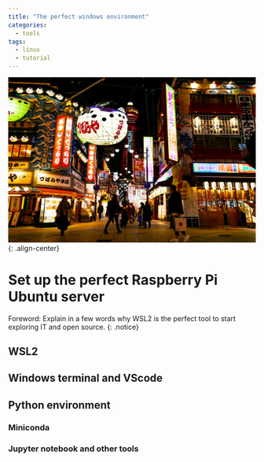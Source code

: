 ```yaml
---
title: "The perfect windows environment"
categories:
  - tools
tags:
  - linux
  - tutorial
---
```

![image-center](/assets/images/shinsekai-night.jpg){: .align-center}

# Set up the perfect Raspberry Pi Ubuntu server

Foreword: Explain in a few words why WSL2 is the perfect tool to start exploring IT and open source.
{: .notice}

## WSL2

## Windows terminal and VScode

## Python environment
### Miniconda
### Jupyter notebook and other tools